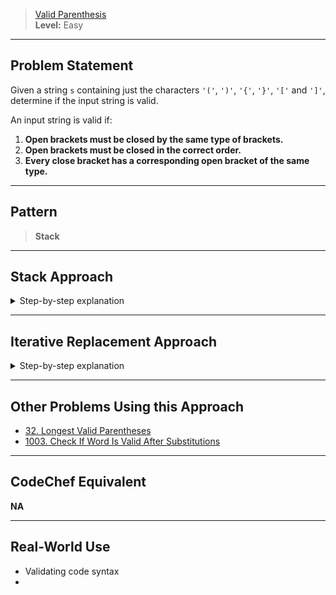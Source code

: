 > [Valid Parenthesis](https://leetcode.com/problems/valid-parentheses/description/)  
> **Level:** Easy

---

## Problem Statement

Given a string `s` containing just the characters `'('`, `')'`, `'{'`, `'}'`, `'['` and `']'`, determine if the input string is valid.

An input string is valid if:

1. **Open brackets must be closed by the same type of brackets.**
2. **Open brackets must be closed in the correct order.**
3. **Every close bracket has a corresponding open bracket of the same type.**

---

## Pattern

> **Stack**

---

## Stack Approach

<details>
<summary>Step-by-step explanation</summary>

1. **Initialize a Stack:**  
   Create an empty stack to keep track of opening brackets.

2. **Iterate Through the String:**  
   For each character in the string:
   - If it is an opening bracket (`(`, `[`, `{`), push it onto the stack.
   - If it is a closing bracket (`)`, `]`, `}`):
     - Check if the stack is not empty and the top of the stack is the matching opening bracket.
     - If so, pop the top element from the stack.
     - If not, the string is invalid; return false.

3. **Final Check:**  
   After processing all characters, if the stack is empty, the string is valid.  
   If the stack is not empty, there are unmatched opening brackets; return false.

</details>

---

## Iterative Replacement Approach

<details>
<summary>Step-by-step explanation</summary>

1. **Repeat Until No Change:**  
   Continuously scan the string for pairs of valid brackets: `"()"`, `"[]"`, and `"{}"`.

2. **Remove Valid Pairs:**  
   Whenever a valid pair is found, remove it from the string.

3. **Check for Completion:**  
   Repeat the process until no more pairs can be removed (the string length stops changing).

4. **Final Check:**  
   If the string is empty after all replacements, it is valid.  
   If any characters remain, the string is invalid.

</details>

---

## Other Problems Using this Approach

- [32. Longest Valid Parentheses](https://leetcode.com/problems/longest-valid-parentheses/description/)
- [1003. Check If Word Is Valid After Substitutions](https://leetcode.com/problems/check-if-word-is-valid-after-substitutions/description/)

---

## CodeChef Equivalent

**NA**

---

## Real-World Use

- Validating code syntax
-